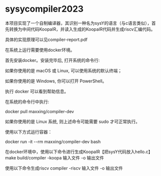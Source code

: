 # sysycompiler2023

本项目实现了一个自制编译器，其识别一种名为sysY的语言（与c语言类似），首先转换为中间代码KoopaIR，并读入生成的KoopaIR代码并生成riscv汇编代码。

具体的实现原理可以见compiler-report.pdf

在系统上运行需要使用docker环境。

首先安装docker。安装完毕后, 打开系统的命令行:

如果你使用的是 macOS 或 Linux, 可以使用系统的默认终端；

如果你使用的是 Windows, 你可以打开 PowerShell。

执行 docker 可以看到帮助信息。

在系统的命令行中执行:

docker pull maxxing/compiler-dev

如果你使用的是 Linux 系统, 则上述命令可能需要 sudo 才可正常执行。

使用以下方式运行容器：

docker run -it --rm maxxing/compiler-dev bash

在docker环境中，使用以下命令进行生成KoopaIR【把sysY代码放入hello.c】
make
build/compiler -koopa 输入文件 -o 输出文件

使用以下命令生成riscv
compiler -riscv 输入文件 -o 输出文件



